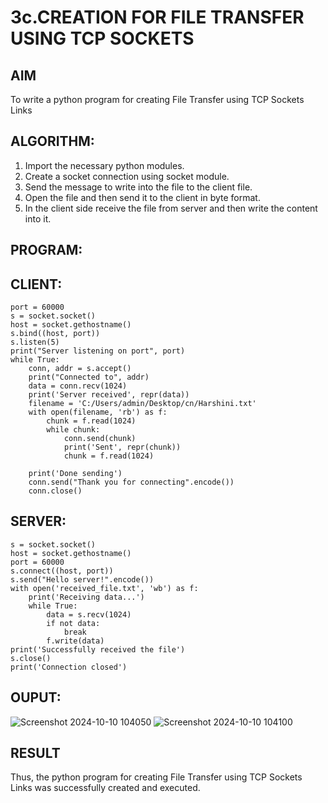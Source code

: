 # 3c.CREATION FOR FILE TRANSFER USING TCP SOCKETS
## AIM
To write a python program for creating File Transfer using TCP Sockets Links
## ALGORITHM:
1. Import the necessary python modules.
2. Create a socket connection using socket module.
3. Send the message to write into the file to the client file.
4. Open the file and then send it to the client in byte format.
5. In the client side receive the file from server and then write the content into it.
## PROGRAM:
## CLIENT:
```import socket
port = 60000
s = socket.socket()
host = socket.gethostname()
s.bind((host, port))
s.listen(5)
print("Server listening on port", port)
while True:
    conn, addr = s.accept()
    print("Connected to", addr)
    data = conn.recv(1024)
    print('Server received', repr(data))
    filename = 'C:/Users/admin/Desktop/cn/Harshini.txt'
    with open(filename, 'rb') as f:
        chunk = f.read(1024)
        while chunk:
            conn.send(chunk)
            print('Sent', repr(chunk))
            chunk = f.read(1024)

    print('Done sending')
    conn.send("Thank you for connecting".encode())
    conn.close()
```
## SERVER:
```import socket
s = socket.socket()
host = socket.gethostname()
port = 60000
s.connect((host, port))
s.send("Hello server!".encode())
with open('received_file.txt', 'wb') as f:
    print('Receiving data...')
    while True:
        data = s.recv(1024)
        if not data:
            break
        f.write(data)
print('Successfully received the file')
s.close()
print('Connection closed')
```
## OUPUT:
![Screenshot 2024-10-10 104050](https://github.com/user-attachments/assets/a623f1c8-4856-4fa5-86e3-774589023a7e)
![Screenshot 2024-10-10 104100](https://github.com/user-attachments/assets/c1588126-05a7-4909-8974-c9b51169bd27)

## RESULT
Thus, the python program for creating File Transfer using TCP Sockets Links was 
successfully created and executed.
